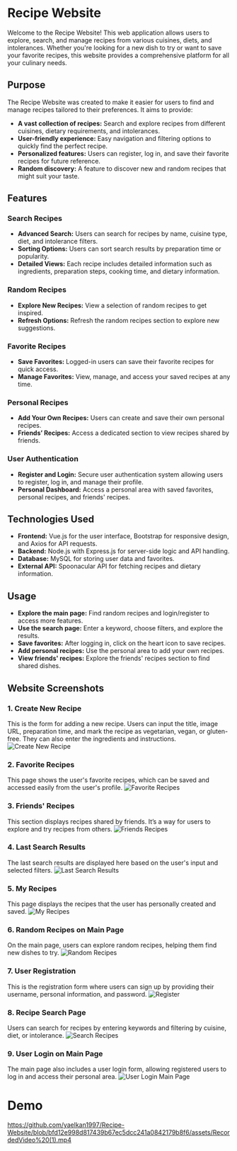 # Recipe Website

Welcome to the Recipe Website! This web application allows users to explore, search, and manage recipes from various cuisines, diets, and intolerances. Whether you're looking for a new dish to try or want to save your favorite recipes, this website provides a comprehensive platform for all your culinary needs.

## Purpose

The Recipe Website was created to make it easier for users to find and manage recipes tailored to their preferences. It aims to provide:

- **A vast collection of recipes:** Search and explore recipes from different cuisines, dietary requirements, and intolerances.
- **User-friendly experience:** Easy navigation and filtering options to quickly find the perfect recipe.
- **Personalized features:** Users can register, log in, and save their favorite recipes for future reference.
- **Random discovery:** A feature to discover new and random recipes that might suit your taste.

## Features

### Search Recipes
- **Advanced Search:** Users can search for recipes by name, cuisine type, diet, and intolerance filters.
- **Sorting Options:** Users can sort search results by preparation time or popularity.
- **Detailed Views:** Each recipe includes detailed information such as ingredients, preparation steps, cooking time, and dietary information.

### Random Recipes
- **Explore New Recipes:** View a selection of random recipes to get inspired.
- **Refresh Options:** Refresh the random recipes section to explore new suggestions.

### Favorite Recipes
- **Save Favorites:** Logged-in users can save their favorite recipes for quick access.
- **Manage Favorites:** View, manage, and access your saved recipes at any time.

### Personal Recipes
- **Add Your Own Recipes:** Users can create and save their own personal recipes.
- **Friends’ Recipes:** Access a dedicated section to view recipes shared by friends.

### User Authentication
- **Register and Login:** Secure user authentication system allowing users to register, log in, and manage their profile.
- **Personal Dashboard:** Access a personal area with saved favorites, personal recipes, and friends' recipes.

## Technologies Used

- **Frontend:** Vue.js for the user interface, Bootstrap for responsive design, and Axios for API requests.
- **Backend:** Node.js with Express.js for server-side logic and API handling.
- **Database:** MySQL for storing user data and favorites.
- **External API:** Spoonacular API for fetching recipes and dietary information.

## Usage

- **Explore the main page:** Find random recipes and login/register to access more features.
- **Use the search page:** Enter a keyword, choose filters, and explore the results.
- **Save favorites:** After logging in, click on the heart icon to save recipes.
- **Add personal recipes:** Use the personal area to add your own recipes.
- **View friends' recipes:** Explore the friends' recipes section to find shared dishes.

## Website Screenshots

### 1. Create New Recipe
This is the form for adding a new recipe. Users can input the title, image URL, preparation time, and mark the recipe as vegetarian, vegan, or gluten-free. They can also enter the ingredients and instructions.
![Create New Recipe](https://github.com/yaelkan1997/Recipe-Website/blob/2dafed27ebb6eae7aa2286a0738496b015a81bfc/assets/Create%20New%20Recipe.png)

### 2. Favorite Recipes
This page shows the user's favorite recipes, which can be saved and accessed easily from the user's profile.
![Favorite Recipes](https://github.com/yaelkan1997/Recipe-Website/blob/6a3425416905c8db41e5612254ca7598c3387b8a/assets/favorite%20recipes.png)

### 3. Friends' Recipes
This section displays recipes shared by friends. It’s a way for users to explore and try recipes from others.
![Friends Recipes](https://github.com/yaelkan1997/Recipe-Website/blob/6a3425416905c8db41e5612254ca7598c3387b8a/assets/friends%20recipes.png)

### 4. Last Search Results
The last search results are displayed here based on the user's input and selected filters.
![Last Search Results](https://github.com/yaelkan1997/Recipe-Website/blob/6a3425416905c8db41e5612254ca7598c3387b8a/assets/Last%20Search%20Results.png)

### 5. My Recipes
This page displays the recipes that the user has personally created and saved.
![My Recipes](https://github.com/yaelkan1997/Recipe-Website/blob/6a3425416905c8db41e5612254ca7598c3387b8a/assets/my%20recipes.png)

### 6. Random Recipes on Main Page
On the main page, users can explore random recipes, helping them find new dishes to try.
![Random Recipes](https://github.com/yaelkan1997/Recipe-Website/blob/6a3425416905c8db41e5612254ca7598c3387b8a/assets/random.png)

### 7. User Registration
This is the registration form where users can sign up by providing their username, personal information, and password.
![Register](https://github.com/yaelkan1997/Recipe-Website/blob/6a3425416905c8db41e5612254ca7598c3387b8a/assets/Register.png)

### 8. Recipe Search Page
Users can search for recipes by entering keywords and filtering by cuisine, diet, or intolerance.
![Search Recipes](https://github.com/yaelkan1997/Recipe-Website/blob/6a3425416905c8db41e5612254ca7598c3387b8a/assets/search.png)

### 9. User Login on Main Page
The main page also includes a user login form, allowing registered users to log in and access their personal area.
![User Login Main Page](https://github.com/yaelkan1997/Recipe-Website/blob/6a3425416905c8db41e5612254ca7598c3387b8a/assets/user%20login%20main%20page.png)

# Demo
https://github.com/yaelkan1997/Recipe-Website/blob/bfd12e998d817439b67ec5dcc241a0842179b8f6/assets/RecordedVideo%20(1).mp4
